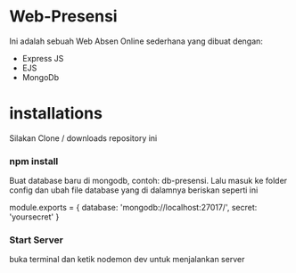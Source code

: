 # Web-Presensi

Ini adalah sebuah Web Absen Online sederhana yang dibuat dengan:
- Express JS
- EJS
- MongoDb

# installations

Silakan Clone / downloads repository ini

### npm install

Buat database baru di mongodb, contoh: db-presensi. Lalu masuk ke folder config dan ubah file database yang di dalamnya beriskan seperti ini

module.exports = {
  database: 'mongodb://localhost:27017/<nama Database kamu >',
  secret: 'yoursecret'
}
 
### Start Server
buka terminal dan ketik nodemon dev untuk menjalankan server
